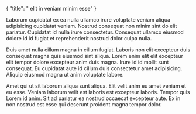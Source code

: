 {
  "title": " elit in veniam minim esse"
}

Laborum cupidatat ex ea nulla ullamco irure voluptate veniam aliqua adipisicing cupidatat veniam. Nostrud consequat non minim sint do elit pariatur. Cupidatat id nulla irure consectetur. Consequat ullamco eiusmod dolore id id fugiat et reprehenderit nostrud dolor culpa nulla.

Duis amet nulla cillum magna in cillum fugiat. Laboris non elit excepteur duis consequat magna quis eiusmod sint aliqua. Lorem enim elit elit excepteur elit tempor dolore excepteur anim duis magna. Irure id id mollit sunt consequat. Eu cupidatat aute id cillum duis consectetur amet adipisicing. Aliquip eiusmod magna ut anim voluptate labore.

Amet qui ut sit laborum aliqua sunt aliqua. Elit velit anim eu amet veniam et eu esse. Veniam laborum velit est laboris est excepteur laboris. Tempor quis Lorem id anim. Sit ad pariatur ea nostrud occaecat excepteur aute. Ex in non nostrud est esse qui deserunt proident magna tempor dolor.